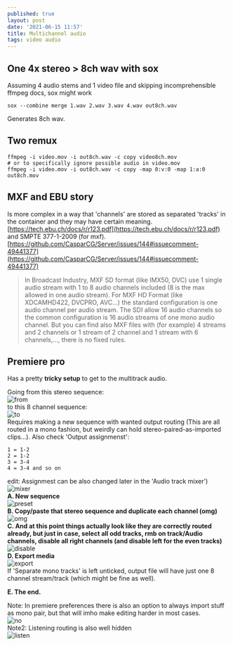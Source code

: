 ```yaml
---
published: true
layout: post
date: '2021-06-15 11:57'
title: Multichannel audio
tags: video audio 
---
```

## One 4x stereo > 8ch wav with sox

Assuming 4 audio stems and 1 video file and skipping incomprehensible ffmpeg docs, sox might work

    sox --combine merge 1.wav 2.wav 3.wav 4.wav out8ch.wav

Generates 8ch wav.

## Two remux

    ffmpeg -i video.mov -i out8ch.wav -c copy video8ch.mov
    # or to specifically ignore possible audio in video.mov
    ffmpeg -i video.mov -i out8ch.wav -c copy -map 0:v:0 -map 1:a:0 out8ch.mov

## MXF and EBU story

Is more complex in a way that 'channels' are stored as separated 'tracks' in the container and they may have certain meaning.  
[https://tech.ebu.ch/docs/r/r123.pdf](https://tech.ebu.ch/docs/r/r123.pdf) and SMPTE 377-1-2009 (for mxf).  
[https://github.com/CasparCG/Server/issues/144#issuecomment-49441377](https://github.com/CasparCG/Server/issues/144#issuecomment-49441377)  
> In Broadcast Industry, MXF SD format (like IMX50, DVC) use 1 single audio stream with 1 to 8 audio channels included (8 is the max allowed in one audio stream).
> For MXF HD Format (like XDCAMHD422, DVCPRO, AVC...) the standard configuration is one audio channel per audio stream. The SDI allow 16 audio channels so the common configuration is 16 audio streams of one mono audio channel.
> But you can find also MXF files with (for example) 4 streams and 2 channels or 1 stream of 2 channel and 1 stream with 6 channels,..., there is no fixed rules.

## Premiere pro

Has a pretty __tricky setup__ to get to the multitrack audio.

Going from this stereo sequence:  
![from](/public/multi/fromThis.png)  
to this 8 channel sequence:  
![to](/public/multi/toThis.png)  
Requires making a new sequence with wanted output routing (This are all routed in a mono fashion, but weirdly can hold stereo-paired-as-imported clips...). Also check 'Output assignmenst': 

    1 = 1-2
    2 = 1-2
    3 = 3-4
    4 = 3-4 and so on 
    
edit: Assignmest can be also changed later in the 'Audio track mixer')  
![mixer](/public/multi/mixer.png)  
__A. New sequence__  
![preset](/public/multi/preset.png)  
__B. Copy/paste that stereo sequence and duplicate each channel (omg)__  
![omg](/public/multi/omg.png)  
__C. And at this point things actually look like they are correctly routed already, but just in case, select all odd tracks, rmb on track/Audio channels, disable all right channels (and disable left for the even tracks)__  
![disable](/public/multi/disableRight.png)  
__D. Export media__  
![export](/public/multi/export.png)  
If 'Separate mono tracks' is left unticked, output file will have just one 8 channel stream/track (which might be fine as well).

__E. The end.__

Note: In premiere preferences there is also an option to always import stuff as mono pair, but that will imho make editing harder in most cases.  
![no](/public/multi/no.png)  
Note2: Listening routing is also well hidden  
![listen](/public/multi/listen.png) 